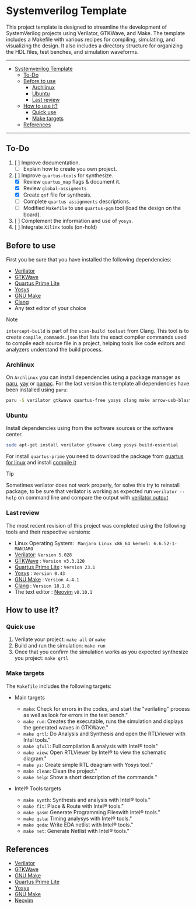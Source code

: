 # Systemverilog Template

This project template is designed to streamline the development of SystemVerilog projects using
Verilator, GTKWave, and Make. The template includes a Makefile with various recipes for compiling,
simulating, and visualizing the design. It also includes a directory structure for organizing the
HDL files, test benches, and simulation waveforms.

---

<!--toc:start-->
- [Systemverilog Template](#systemverilog-template)
  - [To-Do](#to-do)
  - [Before to use](#before-to-use)
    - [Archlinux](#archlinux)
    - [Ubuntu](#ubuntu)
    - [Last review](#last-review)
  - [How to use it?](#how-to-use-it)
    - [Quick use](#quick-use)
    - [Make targets](#make-targets)
  - [References](#references)
<!--toc:end-->

---

## To-Do
1. [ ] Improve documentation.
    - [ ] Explain how to create you own project.
2. [ ] Improve `quartus-tools` for synthesize.
    - [x] Review `quartus_map` flags &amp; document it.
    - [x] Review `global-assigments`
    - [x] Create `qsf` file for synthesis.
    - [ ] Complete `quartus assignments` descriptions.
    - [ ] Modified `Makefile` to use `quartus-pgm` tool (load the design on the board).
3. [ ] Complement the information and use of `yosys`.
4. [ ] Integrate `Xilinx` tools (on-hold)

## Before to use

First you be sure that you have installed the following dependencies:
- [Verilator][2]
- [GTKWave][3]
- [Quartus Prime Lite][5]
- [Yosys][6]
- [GNU Make][7]
- [Clang](15)
- Any text editor of your choice

> [!NOTE]
> `intercept-build` is part of the `scan-build toolset` from Clang. This tool is to create
> `compile_commands.json` that lists the exact compiler commands used to compile each source
> file in a project, helping tools like code editors and analyzers understand the build process.

### Archlinux

On `Archlinux` you can install dependencies using a package manager as [paru][10], [yay][11] or
[pamac][12]. For the last version this template all dependencies have been installed using `paru`:

```bash
paru -S verilator gtkwave quartus-free yosys clang make arrow-usb-blaster
```


### Ubuntu

Install dependencies using from the software sources or the software center.

```bash
sudo apt-get install verilator gtkwave clang yosys build-essential
```

For install `quartus-prime` you need to download the package from [quartus for linux][13] and
install [compile it][14]

> [!TIP]
> Sometimes verilator does not work properly, for solve this try to reinstall package, to be sure
> that verilator is working as expected run `verilator --help` on command line and compare the
> output with [verilator output](./docs/verilator_output.md)

### Last review

The most recent revision of this project was completed using the following tools and their
respective versions:

* Linux Operating System: ` Manjaro Linux x86_64 kernel: 6.6.52-1-MANJARO`
* [Verilator][1]: `Version 5.028`
* [GTKWave][3] : `Version v3.3.120`
* [Quartus Prime Lite][5] : `Version 23.1`
* [Yosys][6] : `Version 0.43`
* [GNU Make][7] : `Version 4.4.1`
* [Clang][15] : `Version 18.1.8`
* The text editor : [Neovim][9] `v0.10.1`


## How to use it?

### Quick use

1. Verilate your project: `make all` or `make`
2. Build and run the simulation: `make run`
3. Once that you confirm the simulation works as you expected synthesize you project: `make qrtl`

### Make targets

The `Makefile` includes the following targets:

- Main targets

    - `make`: Check for errors in the codes, and start the "verilating" process as well as look for errors in the test bench."
    - `make run`: Creates the executable, runs the simulation and displays the generated waves in GTKWave."
    - `make qrtl`: Do Analysis and Synthesis and open the RTLViewer with Intel tools."
    - `make qfull`: Full compilation & analysis with Intel® tools"
    - `make view`: Open RTLViewer by Intel® to view the schematic diagram."
    - `make ys`: Create simple RTL deagram with Yosys tool."
    - `make clean`: Clean the project."
    - `make help`: Show a short description of the commands "

- Intel® Tools targets
    - `make synth`: Synthesis and analysis with Intel® tools."
    - `make fit`: Place & Route with Intel® tools."
    - `make qasm`: Generate Programming Fileswith Intel® tools."
    - `make qsta`: Timing analysys with Intel® tools."
    - `make qeda`: Write EDA netlist with Intel® tools."
    - `make net`: Generate Netlist with Intel® tools."

## References
* [Verilator][1]
* [GTKWave][2]
* [GNU Make][4]
* [Quartus Prime Lite][5]
* [Yosys][6]
* [GNU Make][7]
* [Neovim][9]

<!--### References-->
[1]: https://verilator.org/guide/latest/overview.html "Verilator"
[2]: https://verilator.org/guide/latest/install.html "Verilator Installation"
[3]: https://github.com/gtkwave/gtkwave "GTKWave"
[4]: https://www.gnu.org/software/make/ "GNU Make"
[5]: https://www.intel.com/content/www/us/en/software-kit/785085/intel-quartus-prime-lite-edition-design-software-version-22-1-2-for-linux.html? "Quartus Prime Lite"
[6]: https://github.com/YosysHQ/yosys "Yosys"
[7]: https://www.gnu.org/software/make/ "GNU Make"
[8]: https://ftp.gnu.org/gnu/make/ "GNU Make Installation"
[9]: https://github.com/neovim/neovim "neovim"
[10]: https://github.com/Morganamilo/paru "Paru"
[11]: https://github.com/Jguer/yay "Yay"
[12]: https://wiki.manjaro.org/index.php/Pamac "Pamac"
[13]: https://www.intel.com/content/www/us/en/software-kit/661017/intel-quartus-prime-lite-edition-design-software-version-20-1-for-linux.html "quartus-linux"
[14]: https://askubuntu.com/questions/25961/how-do-i-install-a-tar-gz-or-tar-bz2-file "ubuntu package"
[15]: https://clang.llvm.org/ "clang"
